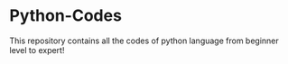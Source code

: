 # Python-Codes
This repository contains all the codes of python language from beginner level to expert!
